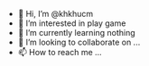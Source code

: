 - 👋 Hi, I’m @khkhucm
- 👀 I’m interested in play game
- 🌱 I’m currently learning nothing
- 💞️ I’m looking to collaborate on ...
- 📫 How to reach me ...

<!---
khkhucm/khkhucm is a ✨ special ✨ repository because its `README.md` (this file) appears on your GitHub profile.
You can click the Preview link to take a look at your changes.
--->
